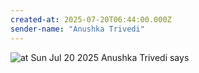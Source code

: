 ```yaml
---
created-at: 2025-07-20T06:44:00.000Z
sender-name: "Anushka Trivedi"
---
```


![at Sun Jul 20 2025 Anushka Trivedi says](/messages/images/IMG-20250720-WA0011.jpg)

